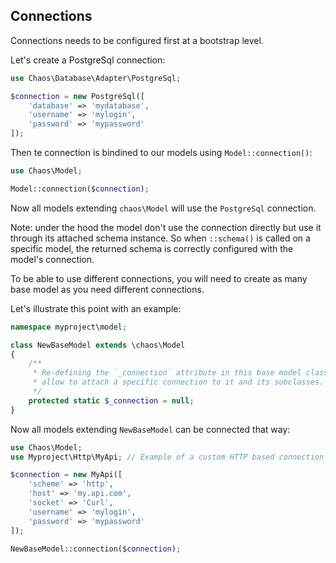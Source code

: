 ## Connections

Connections needs to be configured first at a bootstrap level.

Let's create a PostgreSql connection:

```php
use Chaos\Database\Adapter\PostgreSql;

$connection = new PostgreSql([
    'database' => 'mydatabase',
    'username' => 'mylogin',
    'password' => 'mypassword'
]);
```

Then te connection is bindined to our models using `Model::connection()`:

```php
use Chaos\Model;

Model::connection($connection);
```

Now all models extending `chaos\Model` will use the `PostgreSql` connection.

Note: under the hood the model don't use the connection directly but use it through its attached schema instance. So when `::schema()` is called on a specific model, the returned schema is correctly configured with the model's connection.

To be able to use different connections, you will need to create as many base model as you need different connections.

Let's illustrate this point with an example:

```php
namespace myproject\model;

class NewBaseModel extends \chaos\Model
{
    /**
     * Re-defining the `_connection` attribute in this base model class will
     * allow to attach a specific connection to it and its subclasses.
     */
    protected static $_connection = null;
}
```

Now all models extending `NewBaseModel` can be connected that way:

```php
use Chaos\Model;
use Myproject\Http\MyApi; // Example of a custom HTTP based connection

$connection = new MyApi([
    'scheme' => 'http',
    'host' => 'my.api.com',
    'socket' => 'Curl',
    'username' => 'mylogin',
    'password' => 'mypassword'
]);

NewBaseModel::connection($connection);
```
